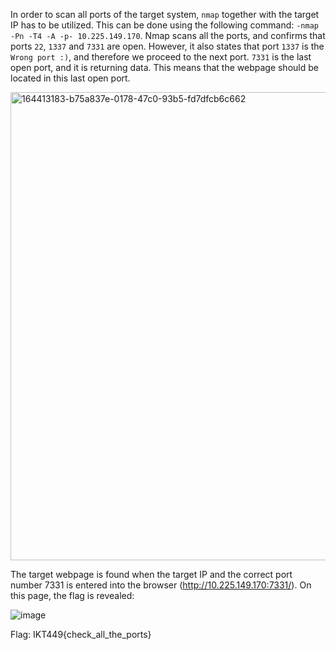 In order to scan all ports of the target system, `nmap` together with the target IP has to be utilized. This can be done using the following command: `-nmap -Pn -T4 -A -p- 10.225.149.170`. Nmap scans all the ports, and confirms that ports `22`, `1337` and `7331` are open. However, it also states that port `1337` is the `Wrong port :)`, and therefore we proceed to the next port. `7331` is the last open port, and it is returning data. This means that the webpage should be located in this last open port.

<img width="749" alt="164413183-b75a837e-0178-47c0-93b5-fd7dfcb6c662" src="https://user-images.githubusercontent.com/46780028/167447678-d76b9015-70f4-4ac6-b4c7-34410ca43583.png">


The target webpage is found when the target IP and the correct port number 7331 is entered into the browser (http://10.225.149.170:7331/). On this page, the flag is revealed:

![image](https://user-images.githubusercontent.com/46780028/167448426-1add0bfd-b57a-426d-912a-f53189655ab5.png)

Flag: IKT449{check_all_the_ports}

